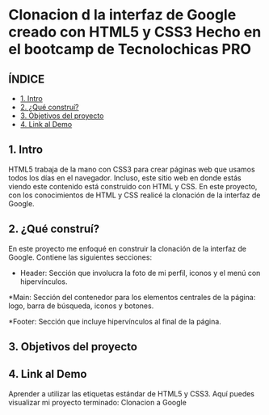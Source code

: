 # Clonacion d la interfaz de Google creado con HTML5 y CSS3 Hecho  en el bootcamp de Tecnolochicas PRO
## **ÍNDICE**

* [1. Intro](https://github.com/Dany-st/clonaciongoogle/edit/main/README.md#1-intro)
* [2. ¿Qué construí?](https://github.com/Dany-st/clonaciongoogle/edit/main/README.md#2-qu%C3%A9-constru%C3%AD)
* [3. Objetivos del proyecto](https://github.com/Dany-st/clonaciongoogle/edit/main/README.md#3-objetivos-del-proyecto)
* [4. Link al Demo](https://github.com/Dany-st/clonaciongoogle/edit/main/README.md#4-link-al-demo)

## 1. Intro
HTML5 trabaja de la mano con CSS3 para crear páginas web que usamos todos los días en el navegador. Incluso, este sitio web en donde estás viendo este contenido está construido con HTML y CSS. En este proyecto, con los conocimientos de HTML y CSS realicé la clonación de la interfaz de Google.
## 2. ¿Qué construí?
En este proyecto me enfoqué en construir la clonación de la interfaz de Google. Contiene las siguientes secciones:

* Header: Sección que involucra la foto de mi perfil, iconos y el menú con hipervínculos.

*Main: Sección del contenedor para los elementos centrales de la página: logo, barra de búsqueda, iconos y botones.

*Footer: Sección que incluye hipervínculos al final de la página.
## 3. Objetivos del proyecto

## 4. Link al Demo
Aprender a utilizar las etiquetas estándar de HTML5 y CSS3.
Aquí puedes visualizar mi proyecto terminado: Clonacion a Google
